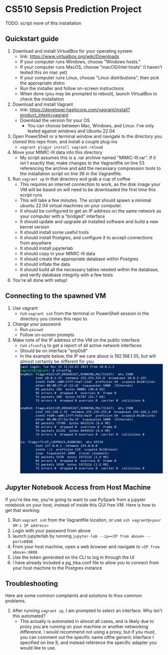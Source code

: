 # CS510 Sepsis Prediction Project
 TODO: script more of this installation 
## Quickstart guide

1. Download and install VirtualBox for your operating system
    - link: https://www.virtualbox.org/wiki/Downloads
    - If your computer runs Windows, choose "Windows hosts."
    - If your computer runs MacOS, choose "macOS/Intel hosts" (I haven’t tested this on mac yet)
    - If your computer runs Linux, choose "Linux distributions", then pick the appropriate distro
    - Run the installer and follow on-screen instructions
    - When done (you may be prompted to reboot), launch VirtualBox to check the installation
2. Download and install Vagrant
    - link: https://developer.hashicorp.com/vagrant/install?product_intent=vagrant
    - Download the version for your OS
        - You can choose between Mac, Windows, and Linux. I've only tested against windows and Ubuntu 22.04
3. Open PowerShell or a terminal window and navigate to the directory you cloned this repo from, and install a couple plug-ins
    - `vagrant plugin install vagrant-reload`
4. Move your MIMIC-III data into this directory
    - My script assumes this is a .rar archive named "MIMIC-III.rar". If it isn't exactly that, make changes to the Vagrantfile on line 53 referencing the archive and add the necessary compression tools to the installation script on line 36 in the Vagrantfile.
5. Run `vagrant up` in that directory and grab a cup of coffee
    - This requires an internet connection to work, as the disk image your VM will be based on will need to be downloaded the first time this script runs
    - This will take a few minutes. The script should spawn a minimal ubuntu 22.04 virtual machines on your computer. 
    - It should be configured to get an IP address on the same network as your computer with a "bridged" interface
    - It should update and upgrade all installed software and build a new kernel version
    - It should install some useful tools
    - It should install Postgres, and configure it to accept connections from anywhere
    - It should install jupyterlab
    - It should copy in your MIMIC-III data
    - It should create the appropriate database within Postgres
    - It should inflate the data
    - It should build all the necessary tables needed within the database, and verify database integrity with a few tests
6. You're all done with setup!

## Connecting to the spawned VM
1. Use vagrant
    - run `vagrant ssh` from the terminal or PowerShell session in the directory you clones this repo to.
2. Change your password 
    - Run `passwd` 
    - Follow on-screen prompts
3. Make note of the IP address of the VM on the public interface
    - run `ifconfig` to get a report of all active network interfaces
    - Should be on interface "enp0s8"
    - In the example below, the IP we care about is 192.168.1.35, but will almost certainly be different for you
![alt text](network_interfaces.PNG)

## Jupyter Notebook Access from Host Machine

If you're like me, you’re going to want to use PySpark from a jupyter notebook on your host, instead of inside this GUI free VM. Here is how to get that working:

1. Run `vagrant ssh` from the Vagrantfile location, or use `ssh vagrant@<your VM's IP address>`
2. Login with your password from above
3. launch jupyterlab by running `jupyter-lab --ip=<IP from above> --port=8888`
4. From your host machine, open a web browser and navigate to `<IP from above>:8888`
5. Use the token generated on the CLI to log in through the UI
6. I have already included a pg_hba.conf file to allow you to connect from your host machine to the Postgres instance

## Troubleshooting

Here are some common complaints and solutions to thos common problems.

1. After running `vagrant up`, I am prompted to select an interface. Why isn't this automated?
    - This actually is automated in almost all cases, and is likely due to proxy you are running on your machine or another networking difference. I would recommend not using a proxy, but if you must, you can comment out the specific name ofthe generic interface I specified on line 9, and instead reference the specific adapter you would like to use. 